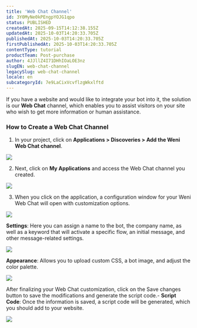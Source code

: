 ```yaml
---
title: 'Web Chat Channel'
id: 3Y0MyNe0kPEngpYOJG1qpo
status: PUBLISHED
createdAt: 2025-09-15T14:12:38.155Z
updatedAt: 2025-10-03T14:20:33.705Z
publishedAt: 2025-10-03T14:20:33.705Z
firstPublishedAt: 2025-10-03T14:20:33.705Z
contentType: tutorial
productTeam: Post-purchase
author: 4JJllZ4I71DHhIOaLOE3nz
slugEN: web-chat-channel
legacySlug: web-chat-channel
locale: en
subcategoryId: 7e9LaCixVcvflzgWkxlftd
---
```


If you have a website and would like to integrate your bot into it, the solution is our **Web Chat** channel, which enables you to assist visitors on your site who wish to get more information or human assistance.

### How to Create a Web Chat Channel

1. In your project, click on **Applications > Discoveries > Add the Weni Web Chat channel**.

![](https://cdn.statically.io/gh/vtexdocs/help-center-content/refs/heads/main/docs/en/tutorials/weni-by-vtex/integrations/web-chat-channel_1.png)

2. Next, click on **My Applications** and access the Web Chat channel you created.

![](https://cdn.statically.io/gh/vtexdocs/help-center-content/refs/heads/main/docs/en/tutorials/weni-by-vtex/integrations/web-chat-channel_2.png)

3. When you click on the application, a configuration window for your Weni Web Chat will open with customization options.

![](https://cdn.statically.io/gh/vtexdocs/help-center-content/refs/heads/main/docs/en/tutorials/weni-by-vtex/integrations/web-chat-channel_3.png)

**Settings**: Here you can assign a name to the bot, the company name, as well as a keyword that will activate a specific flow, an initial message, and other message\-related settings.

![](https://cdn.statically.io/gh/vtexdocs/help-center-content/refs/heads/main/docs/en/tutorials/weni-by-vtex/integrations/web-chat-channel_4.png)

**Appearance**: Allows you to upload custom CSS, a bot image, and adjust the color palette.

![](https://cdn.statically.io/gh/vtexdocs/help-center-content/refs/heads/main/docs/en/tutorials/weni-by-vtex/integrations/web-chat-channel_5.png) 

After finalizing your Web Chat customization, click on the Save changes button to save the modifications and generate the script code.- **Script Code**: Once the information is saved, a script code will be generated, which you should add to your website.

![](https://cdn.statically.io/gh/vtexdocs/help-center-content/refs/heads/main/docs/en/tutorials/weni-by-vtex/integrations/web-chat-channel_6.png)
